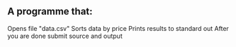 ## A programme that:
   Opens file "data.csv"
   Sorts data by price
   Prints results to standard out
   After you are done submit source and output


